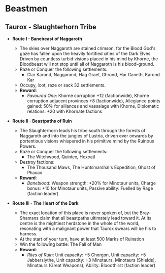 # Beastmen

## Taurox - Slaughterhorn Tribe

* **Route I - Banebeast of Naggaroth**
  * The skies over Naggaroth are stained crimson, for the Blood God's gaze has fallen upon the heavily fortified cities 
  of the Dark Elves. Driven by countless turbid visions placed in his mind by Khorne, the Bloodbeast will not stop until 
  all of Naggaroth is his blood-ground.
  * Raze or Conquer the following settlements:
    * Clar Karond, Naggarond, Hag Graef, Ghrond, Har Ganeth, Karond Kar
  * Occupy, loot, raze or sack 32 settlements.
  * **Reward**:
    * _Favoured One_: Khorne corruption +12 (factionwide), Khorne corruption adjacent provinces +8 (factionwide), 
    Allegiance points gained: 50% for alliances and vassalage with Khorne, Diplomatic relations: +20 with Khornate 
    factions

* **Route II - Beastpaths of Ruin**
  * The Slaughterhorn leads his tribe south through the forests of Naggaroth and into the jungles of Lustria, driven 
  ever onwards by portentious visions whispered in his primitive mind by the Ruinous Powers.
  * Raze or Conquer the following settlements:
    * The Witchwood, Quintex, Hexoatl
  * Destroy factions:
    * The Thousand Maws, The Huntsmarshal's Expedition, Ghost of Phauax
  * **Reward**:
    * _Baneblood_: Weapon strength: +20% for Minotaur units, Charge bonus: +10 for Minotaur units, Passive ability: 
    Fuelled by Rage (faction leader)

* **Route III - The Heart of the Dark**
  * The exact location of this place is never spoken of, but the Bray-Shamans claim that all beastpaths ultimately lead 
  toward it. At its centre is the mightiest herdstone in the whole of the world, resonating with a malignant power that 
  Taurox swears will be his to harness.
  * At the start of your turn, have at least 500 Marks of Ruination
  * Win the following battle: The Fall of Man
  * **Reward**:
    * _Rites of Ruin_: Unit capacity: +5 Ghorgon, Unit capacity: +5 Jabberslythe, Unit capacity: +3 Minotaurs, Minotaurs 
    (Shields), Minotaurs (Great Weapons), Ability: Bloodthirst (faction leader)